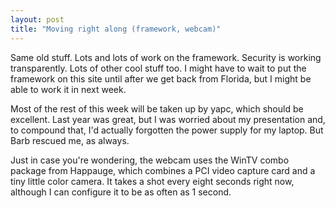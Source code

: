 ```yaml
---
layout: post
title: "Moving right along (framework, webcam)"
---
```




Same old stuff. Lots and lots of work on the framework. Security is working transparently. Lots of other cool stuff too. I might have to wait to put the framework on this site until after we get back from Florida, but I might be able to work it in next week.

<p>Most of the rest of this week will be taken up by yapc, which should be excellent. Last year was great, but I was worried about my presentation and, to compound that, I'd actually forgotten the power supply for my laptop. But Barb rescued me, as always.</p>

<p>Just in case you're wondering, the webcam uses the WinTV combo package from Happauge, which combines a PCI video capture card and a tiny little color camera. It takes a shot every eight seconds right now, although I can configure it to be as often as 1 second. </p>


